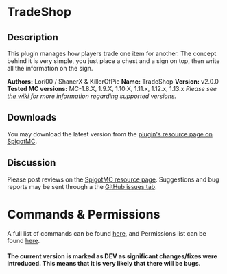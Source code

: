 # TradeShop

## Description
This plugin manages how players trade one item for another. The concept behind it is very simple, you just place a chest and a sign on top, then write all the information on the sign.

**Authors:** Lori00 / ShanerX & KillerOfPie 
**Name:** TradeShop
**Version:** v2.0.0
**Tested MC versions:** MC-1.8.X, 1.9.X, 1.10.X, 1.11.x, 1.12.x, 1.13.x
*Please see [the wiki](https://github.com/SparklingComet/TradeShop/wiki) for more information regarding supported versions.*

## Downloads
You may download the latest version from the [plugin's resource page on SpigotMC](https://www.spigotmc.org/resources/32762/).

## Discussion
Please post reviews on the [SpigotMC resource page](https://www.spigotmc.org/resources/32762/). Suggestions and bug reports may be sent through a the [GitHub issues tab](https://github.com/SparklingComet/TradeShop/issues).

# Commands & Permissions
A full list of commands can be found [here](https://github.com/ShanerX/TradeShop/wiki/Commands), and Permissions list can be found [here](https://github.com/ShanerX/TradeShop/wiki/Permissions).

#### The current version is marked as DEV as significant changes/fixes were introduced. This means that it is very likely that there will be bugs.
